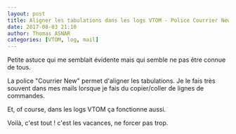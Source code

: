 ```yaml
---
layout: post
title: Aligner les tabulations dans les logs VTOM - Police Courrier New
date: 2017-08-03 21:10
author: Thomas ASNAR
categories: [VTOM, log, mail]
---
```


Petite astuce qui me semblait évidente mais qui semble ne pas être connue de tous. 

La police "Courrier New" permet d'aligner les tabulations. Je le fais très souvent dans mes mails lorsque je fais du copier/coller de lignes de commandes.

Et, of course, dans les logs VTOM ça fonctionne aussi.



Voilà, c'est tout ! c'est les vacances, ne forcer pas trop.
